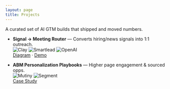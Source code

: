 ```yaml
---
layout: page
title: Projects
---
```


A curated set of AI GTM builds that shipped and moved numbers.

- **Signal → Meeting Router** — Converts hiring/news signals into 1:1 outreach.  
  ![Clay](https://img.shields.io/badge/Clay-111111?style=for-the-badge&logo=clay&logoColor=white)
  ![Smartlead](https://img.shields.io/badge/Smartlead-008CFF?style=for-the-badge&logoColor=white)
  ![OpenAI](https://img.shields.io/badge/OpenAI-412991?style=for-the-badge&logo=openai&logoColor=white)  
  [Diagram](#) · [Demo](#)

- **ABM Personalization Playbooks** — Higher page engagement & sourced opps.  
  ![Mutiny](https://img.shields.io/badge/Mutiny-000000?style=for-the-badge&logoColor=white)
  ![Segment](https://img.shields.io/badge/Segment-2EB67D?style=for-the-badge&logo=segment&logoColor=white)  
  [Case Study](#)
